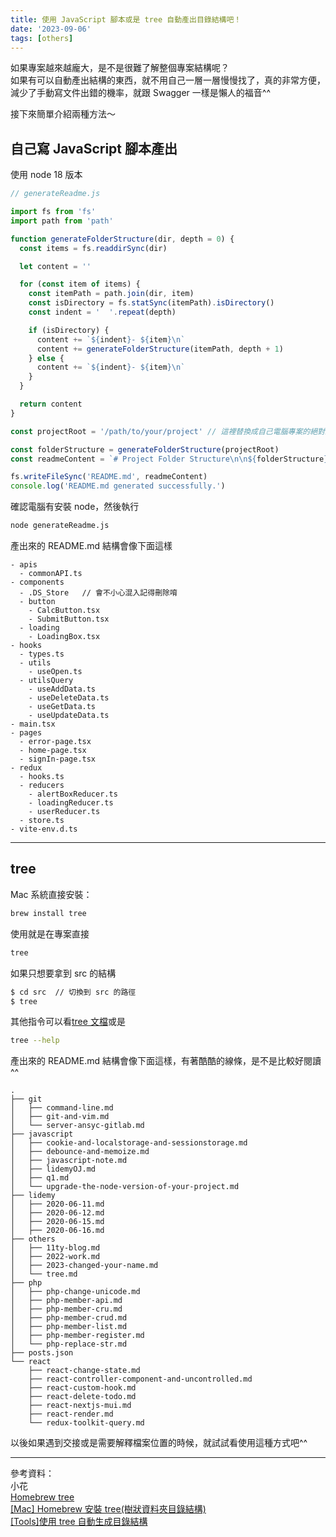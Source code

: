 ```yaml
---
title: 使用 JavaScript 腳本或是 tree 自動產出目錄結構吧！
date: '2023-09-06'
tags: [others]
---
```


如果專案越來越龐大，是不是很難了解整個專案結構呢？<br/>
如果有可以自動產出結構的東西，就不用自己一層一層慢慢找了，真的非常方便，減少了手動寫文件出錯的機率，就跟 Swagger 一樣是懶人的福音^^

接下來簡單介紹兩種方法～

## 自己寫 JavaScript 腳本產出

使用 node 18 版本

```js
// generateReadme.js

import fs from 'fs'
import path from 'path'

function generateFolderStructure(dir, depth = 0) {
  const items = fs.readdirSync(dir)

  let content = ''

  for (const item of items) {
    const itemPath = path.join(dir, item)
    const isDirectory = fs.statSync(itemPath).isDirectory()
    const indent = '  '.repeat(depth)

    if (isDirectory) {
      content += `${indent}- ${item}\n`
      content += generateFolderStructure(itemPath, depth + 1)
    } else {
      content += `${indent}- ${item}\n`
    }
  }

  return content
}

const projectRoot = '/path/to/your/project' // 這裡替換成自己電腦專案的絕對路徑

const folderStructure = generateFolderStructure(projectRoot)
const readmeContent = `# Project Folder Structure\n\n${folderStructure}`

fs.writeFileSync('README.md', readmeContent)
console.log('README.md generated successfully.')
```

確認電腦有安裝 node，然後執行

```bash
node generateReadme.js
```

產出來的 README.md 結構會像下面這樣

```
- apis
  - commonAPI.ts
- components
  - .DS_Store   // 會不小心混入記得刪除唷
  - button
    - CalcButton.tsx
    - SubmitButton.tsx
  - loading
    - LoadingBox.tsx
- hooks
  - types.ts
  - utils
    - useOpen.ts
  - utilsQuery
    - useAddData.ts
    - useDeleteData.ts
    - useGetData.ts
    - useUpdateData.ts
- main.tsx
- pages
  - error-page.tsx
  - home-page.tsx
  - signIn-page.tsx
- redux
  - hooks.ts
  - reducers
    - alertBoxReducer.ts
    - loadingReducer.ts
    - userReducer.ts
  - store.ts
- vite-env.d.ts

```

---

## tree

Mac 系統直接安裝：

```bash
brew install tree
```

使用就是在專案直接

```bash
tree
```

如果只想要拿到 src 的結構

```bash
$ cd src  // 切換到 src 的路徑
$ tree
```

其他指令可以看[tree 文檔](https://mama.indstate.edu/users/ice/tree/)或是

```bash
tree --help
```

產出來的 README.md 結構會像下面這樣，有著酷酷的線條，是不是比較好閱讀 ^^

```
.
├── git
│   ├── command-line.md
│   ├── git-and-vim.md
│   └── server-ansyc-gitlab.md
├── javascript
│   ├── cookie-and-localstorage-and-sessionstorage.md
│   ├── debounce-and-memoize.md
│   ├── javascript-note.md
│   ├── lidemyOJ.md
│   ├── q1.md
│   └── upgrade-the-node-version-of-your-project.md
├── lidemy
│   ├── 2020-06-11.md
│   ├── 2020-06-12.md
│   ├── 2020-06-15.md
│   ├── 2020-06-16.md
├── others
│   ├── 11ty-blog.md
│   ├── 2022-work.md
│   ├── 2023-changed-your-name.md
│   └── tree.md
├── php
│   ├── php-change-unicode.md
│   ├── php-member-api.md
│   ├── php-member-cru.md
│   ├── php-member-crud.md
│   ├── php-member-list.md
│   ├── php-member-register.md
│   └── php-replace-str.md
├── posts.json
└── react
    ├── react-change-state.md
    ├── react-controller-component-and-uncontrolled.md
    ├── react-custom-hook.md
    ├── react-delete-todo.md
    ├── react-nextjs-mui.md
    ├── react-render.md
    └── redux-toolkit-query.md
```

以後如果遇到交接或是需要解釋檔案位置的時候，就試試看使用這種方式吧^^

---

參考資料：<br/>
小花<br/>
[Homebrew tree](https://formulae.brew.sh/formula/tree) <br/>
[[Mac] Homebrew 安裝 tree(樹狀資料夾目錄結構)](https://quietbo.com/2021/11/10/mac-homebrew%E5%AE%89%E8%A3%9Dtree%E6%A8%B9%E7%8B%80%E8%B3%87%E6%96%99%E5%A4%BE%E7%9B%AE%E9%8C%84%E7%B5%90%E6%A7%8B/)<br/>
[[Tools]使用 tree 自動生成目錄結構](https://tiffrrr.medium.com/to-o-l-s-%E4%BD%BF%E7%94%A8tree%E8%87%AA%E5%8B%95%E7%94%9F%E6%88%90%E7%9B%AE%E9%8C%84%E7%B5%90%E6%A7%8B-ca421a81b009)
